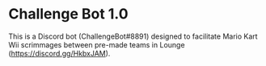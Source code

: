 # Challenge Bot 1.0
This is a Discord bot (ChallengeBot#8891) designed to facilitate Mario Kart Wii
scrimmages between pre-made teams in Lounge (https://discord.gg/HkbxJAM).

